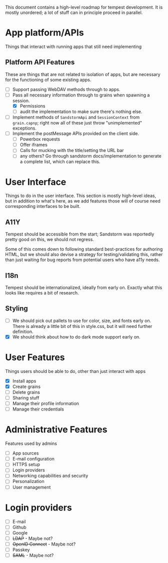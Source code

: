 This document contains a high-level roadmap for tempest development.
It is mostly unordered; a lot of stuff can in principle proceed in
parallel.

# App platform/APIs

Things that interact with running apps that still need implementing

## Platform API Features

These are things that are not related to isolation of apps, but are
necessary for the functioning of some existing apps.

- [ ] Support passing WebDAV methods through to apps.
- [ ] Pass all necessary information through to grains when spawning a
  session.
  - [x] Permissions
  - [ ] audit the implementation to make sure there's nothing else.
- [ ] Implement methods of `SandstormApi` and `SessionContext` from
  `grain.capnp`; right now all of these just throw "unimplemented"
  exceptions.
- [ ] Implement the postMessage APIs provided on the client side.
  - [ ] Powerbox requests
  - [ ] Offer iframes
  - [ ] Calls for mucking with the title/setting the URL bar
  - [ ] any others? Go through sandstorm docs/implementation to generate
    a complete list, which can replace this.

# User Interface

Things to do in the user interface. This section is mostly high-level
ideas, but in addition to what's here, as we add features those will
of course need corresponding interfaces to be built.

## A11Y

Tempest should be accessible from the start; Sandstorm was reportedly
pretty good on this, we should not regress.

Some of this comes down to following standard best-practices for
authoring HTML, but we should also devise a strategy for
testing/validating this, rather than just waiting for bug reports from
potential users who have a11y needs.

## I18n

Tempest should be internationalized, ideally from early on. Exactly what
this looks like requires a bit of research.

## Styling

- [ ] We should pick out pallets to use for color, size, and fonts early
  on. There is already a little bit of this in style.css, but it will
  need further definition.
- [x] We should think about how to do dark mode support early on.

# User Features

Things users should be able to do, other than just interact with apps

- [x] Install apps
- [x] Create grains
- [ ] Delete grains
- [ ] Sharing stuff
- [ ] Manage their profile information
- [ ] Manage their credentials

# Administrative Features

Features used by admins

- [ ] App sources
- [ ] E-mail configuration
- [ ] HTTPS setup
- [ ] Login providers
- [ ] Networking capabilities and security
- [ ] Personalization
- [ ] User management

# Login providers

- [ ] E-mail
- [ ] Github
- [ ] Google
- [ ] ~~LDAP~~ - Maybe not?
- [ ] ~~OpenID Connect~~ - Maybe not?
- [ ] Passkey
- [ ] ~~SAML~~ - Maybe not?
